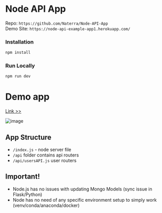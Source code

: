 # Node API App

Repo: `https://github.com/Naterra/Node-API-App`  
Demo Site: `https://node-api-example-app1.herokuapp.com/`


### Installation
```javascript
npm install
```
### Run Locally
```javascript
npm run dev
```

# Demo app
<a target='_blank' href='https://node-api-example-app1.herokuapp.com/'>Link >></a>

![image](https://user-images.githubusercontent.com/8204364/112247270-653ddc00-8c2a-11eb-9d9c-061e0d2b8c08.png)


## App Structure
- `/index.js` - node server file
- `/api` folder contains api routers
- `/api/usersAPI.js` user routers

## Important!
- Node.js has no issues with updating Mongo Models (sync issue in Flask/Python)  
- Node has no need of any specific environment setup to simply work (venv/conda/anaconda/docker)
